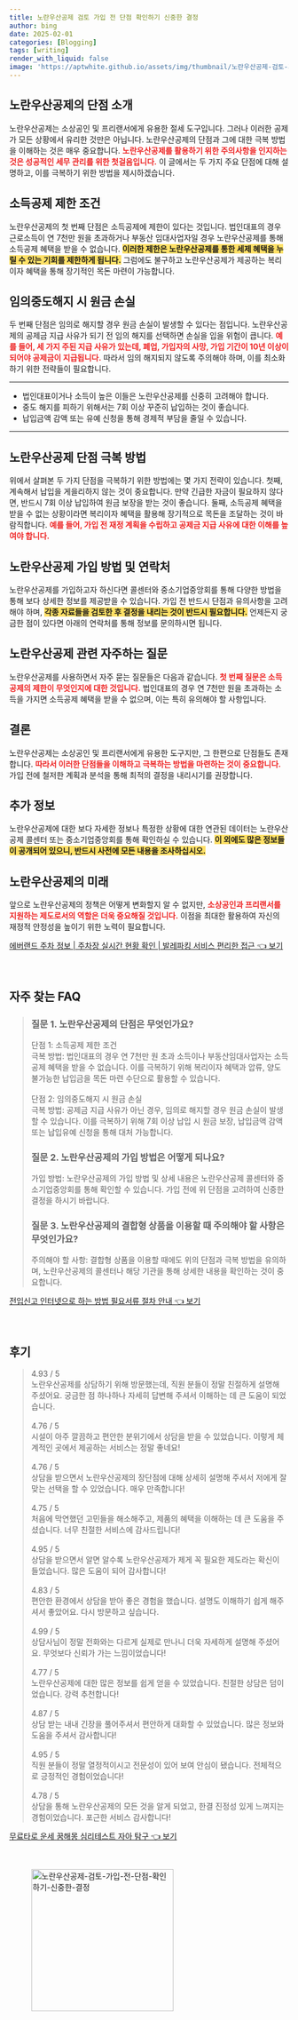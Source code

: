 ```yaml
---
title: 노란우산공제 검토 가입 전 단점 확인하기 신중한 결정
author: bing
date: 2025-02-01
categories: [Blogging]
tags: [writing]
render_with_liquid: false
image: 'https://aptwhite.github.io/assets/img/thumbnail/노란우산공제-검토-가입-전-단점-확인하기-신중한-결정.webp'
---
```



<h2 id='노란우산공제_단점_소개'>노란우산공제의 단점 소개</h2>

<p>노란우산공제는 소상공인 및 프리랜서에게 유용한 절세 도구입니다. 그러나 이러한 공제가 모든 상황에서 유리한 것만은 아닙니다. 노란우산공제의 단점과 그에 대한 극복 방법을 이해하는 것은 매우 중요합니다. <b><span style="color: #ee2323;">노란우산공제를 활용하기 위한 주의사항을 인지하는 것은 성공적인 세무 관리를 위한 첫걸음입니다.</span></b> 이 글에서는 두 가지 주요 단점에 대해 설명하고, 이를 극복하기 위한 방법을 제시하겠습니다.</p>

<h2 id='소득공제_제한_조건'>소득공제 제한 조건</h2>

<p>노란우산공제의 첫 번째 단점은 소득공제에 제한이 있다는 것입니다. 법인대표의 경우 근로소득이 연 7천만 원을 초과하거나 부동산 임대사업자일 경우 노란우산공제를 통해 소득공제 혜택을 받을 수 없습니다. <b><span style="background-color: #ffe066;">이러한 제한은 노란우산공제를 통한 세제 혜택을 누릴 수 있는 기회를 제한하게 됩니다.</span></b> 그럼에도 불구하고 노란우산공제가 제공하는 복리이자 혜택을 통해 장기적인 목돈 마련이 가능합니다.</p>

<h2 id='임의중도해지_원금_손실'>임의중도해지 시 원금 손실</h2>

<p>두 번째 단점은 임의로 해지할 경우 원금 손실이 발생할 수 있다는 점입니다. 노란우산공제의 공제금 지급 사유가 되기 전 임의 해지를 선택하면 손실을 입을 위험이 큽니다. <b><span style="color: #ee2323;">예를 들어, 세 가지 주된 지급 사유가 있는데, 폐업, 가입자의 사망, 가입 기간이 10년 이상이 되어야 공제금이 지급됩니다.</span></b> 따라서 임의 해지되지 않도록 주의해야 하며, 이를 최소화하기 위한 전략들이 필요합니다.</p>

<hr />

<ul>
    <li>법인대표이거나 소득이 높은 이들은 노란우산공제를 신중히 고려해야 합니다.</li>
    <li>중도 해지를 피하기 위해서는 7회 이상 꾸준히 납입하는 것이 좋습니다.</li>
    <li>납입금액 감액 또는 유예 신청을 통해 경제적 부담을 줄일 수 있습니다.</li>
</ul>

<hr />

<h2 id='극복방법'>노란우산공제 단점 극복 방법</h2>

<p>위에서 살펴본 두 가지 단점을 극복하기 위한 방법에는 몇 가지 전략이 있습니다. 첫째, 계속해서 납입을 게을리하지 않는 것이 중요합니다. 만약 긴급한 자금이 필요하지 않다면, 반드시 7회 이상 납입하여 원금 보장을 받는 것이 좋습니다. 둘째, 소득공제 혜택을 받을 수 없는 상황이라면 복리이자 혜택을 활용해 장기적으로 목돈을 조달하는 것이 바람직합니다. <b><span style="color: #ee2323;">예를 들어, 가입 전 재정 계획을 수립하고 공제금 지급 사유에 대한 이해를 높여야 합니다.</span></b></p>

<h2 id='가입정보_및_연락처'>노란우산공제 가입 방법 및 연락처</h2>

<p>노란우산공제를 가입하고자 하신다면 콜센터와 중소기업중앙회를 통해 다양한 방법을 통해 보다 상세한 정보를 제공받을 수 있습니다. 가입 전 반드시 단점과 유의사항을 고려해야 하며, <b><span style="background-color: #ffe066;">각종 자료들을 검토한 후 결정을 내리는 것이 반드시 필요합니다.</span></b> 언제든지 궁금한 점이 있다면 아래의 연락처를 통해 정보를 문의하시면 됩니다.</p>

<h2 id='자주하는_질문'>노란우산공제 관련 자주하는 질문</h2>

<p>노란우산공제를 사용하면서 자주 묻는 질문들은 다음과 같습니다. <b><span style="color: #ee2323;">첫 번째 질문은 소득공제의 제한이 무엇인지에 대한 것입니다.</span></b> 법인대표의 경우 연 7천만 원을 초과하는 소득을 가지면 소득공제 혜택을 받을 수 없으며, 이는 특히 유의해야 할 사항입니다.</p>

<h2 id='결론'>결론</h2>

<p>노란우산공제는 소상공인 및 프리랜서에게 유용한 도구지만, 그 한편으로 단점들도 존재합니다. <b><span style="color: #ee2323;">따라서 이러한 단점들을 이해하고 극복하는 방법을 마련하는 것이 중요합니다.</span></b> 가입 전에 철저한 계획과 분석을 통해 최적의 결정을 내리시기를 권장합니다.</p>

<h2 id='추가정보'>추가 정보</h2>

<p>노란우산공제에 대한 보다 자세한 정보나 특정한 상황에 대한 연관된 데이터는 노란우산공제 콜센터 또는 중소기업중앙회를 통해 확인하실 수 있습니다. <b><span style="background-color: #ffe066;">이 외에도 많은 정보들이 공개되어 있으니, 반드시 사전에 모든 내용을 조사하십시오.</span></b></p>

<h2 id='노란우산공제_미래'>노란우산공제의 미래</h2>

<p>앞으로 노란우산공제의 정책은 어떻게 변화할지 알 수 없지만, <b><span style="color: #ee2323;">소상공인과 프리랜서를 지원하는 제도로서의 역할은 더욱 중요해질 것입니다.</span></b> 이점을 최대한 활용하여 자신의 재정적 안정성을 높이기 위한 노력이 필요합니다.</p>


<p><a class="click-button" title="에버랜드 주차 정보 | 주차장 실시간 현황 확인 | 발레파킹 서비스 편리한 접근" href="https://aptwhite.github.io/posts/%EC%97%90%EB%B2%84%EB%9E%9C%EB%93%9C-%EC%A3%BC%EC%B0%A8-%EC%A0%95%EB%B3%B4-%EC%A3%BC%EC%B0%A8%EC%9E%A5-%EC%8B%A4%EC%8B%9C%EA%B0%84-%ED%98%84%ED%99%A9-%ED%99%95%EC%9D%B8-%EB%B0%9C%EB%A0%88%ED%8C%8C%ED%82%B9-%EC%84%9C%EB%B9%84%EC%8A%A4-%ED%8E%B8%EB%A6%AC%ED%95%9C-%EC%A0%91%EA%B7%BC/" rel="dofollow">에버랜드 주차 정보 | 주차장 실시간 현황 확인 | 발레파킹 서비스 편리한 접근 👈 보기</a></p><br>
<h2 id='자주_찾는_FAQ'>자주 찾는 FAQ</h2>
<div itemscope="" itemtype="https://schema.org/FAQPage"> 
<blockquote> 
<div itemscope="" itemprop="mainEntity" itemtype="https://schema.org/Question"> 
<h3 itemprop="name">질문 1. 노란우산공제의 단점은 무엇인가요?</h3> 
<div itemscope="" itemprop="acceptedAnswer" itemtype="https://schema.org/Answer"> 
<span itemprop="text"> 
<p>단점 1: 소득공제 제한 조건<br/> 극복 방법: 법인대표의 경우 연 7천만 원 초과 소득이나 부동산임대사업자는 소득공제 혜택을 받을 수 없습니다. 이를 극복하기 위해 복리이자 혜택과 압류, 양도 불가능한 납입금을 목돈 마련 수단으로 활용할 수 있습니다.<br/><br/> 단점 2: 임의중도해지 시 원금 손실<br/> 극복 방법: 공제금 지급 사유가 아닌 경우, 임의로 해지할 경우 원금 손실이 발생할 수 있습니다. 이를 극복하기 위해 7회 이상 납입 시 원금 보장, 납입금액 감액 또는 납입유예 신청을 통해 대처 가능합니다.</p> 
</span> 
</div> 
</div> 
<div itemscope="" itemprop="mainEntity" itemtype="https://schema.org/Question"> 
<h3 itemprop="name">질문 2. 노란우산공제의 가입 방법은 어떻게 되나요?</h3> 
<div itemscope="" itemprop="acceptedAnswer" itemtype="https://schema.org/Answer"> 
<span itemprop="text"> 
<p>가입 방법: 노란우산공제의 가입 방법 및 상세 내용은 노란우산공제 콜센터와 중소기업중앙회를 통해 확인할 수 있습니다. 가입 전에 위 단점을 고려하여 신중한 결정을 하시기 바랍니다.</p> 
</span> 
</div> 
</div> 
<div itemscope="" itemprop="mainEntity" itemtype="https://schema.org/Question"> 
<h3 itemprop="name">질문 3. 노란우산공제의 결합형 상품을 이용할 때 주의해야 할 사항은 무엇인가요?</h3> 
<div itemscope="" itemprop="acceptedAnswer" itemtype="https://schema.org/Answer"> 
<span itemprop="text"> 
<p>주의해야 할 사항: 결합형 상품을 이용할 때에도 위의 단점과 극복 방법을 유의하며, 노란우산공제의 콜센터나 해당 기관을 통해 상세한 내용을 확인하는 것이 중요합니다.</p> 
</span> 
</div> 
</div> 
</blockquote> 
</div>
<p><a class="click-button" title="전입신고 인터넷으로 하는 방법 필요서류 절차 안내" href="https://aptwhite.github.io/posts/%EC%A0%84%EC%9E%85%EC%8B%A0%EA%B3%A0-%EC%9D%B8%ED%84%B0%EB%84%B7%EC%9C%BC%EB%A1%9C-%ED%95%98%EB%8A%94-%EB%B0%A9%EB%B2%95-%ED%95%84%EC%9A%94%EC%84%9C%EB%A5%98-%EC%A0%88%EC%B0%A8-%EC%95%88%EB%82%B4/" rel="dofollow">전입신고 인터넷으로 하는 방법 필요서류 절차 안내 👈 보기</a></p><br>
<h2 id='후기'>후기</h2>
<div itemscope itemtype="https://schema.org/Product">
  <blockquote>
  <div itemprop="review" itemscope itemtype="https://schema.org/Review">
      <div itemprop="reviewRating" itemscope itemtype="https://schema.org/Rating"> <span itemprop="ratingValue">4.93</span> / <span itemprop="bestRating">5</span> </div>
      <span itemprop="reviewBody">노란우산공제를 상담하기 위해 방문했는데, 직원 분들이 정말 친절하게 설명해 주셨어요. 궁금한 점 하나하나 자세히 답변해 주셔서 이해하는 데 큰 도움이 되었습니다.</span>
  </div>
  <br>
  <div itemprop="review" itemscope itemtype="https://schema.org/Review">
      <div itemprop="reviewRating" itemscope itemtype="https://schema.org/Rating"> <span itemprop="ratingValue">4.76</span> / <span itemprop="bestRating">5</span> </div>
      <span itemprop="reviewBody">시설이 아주 깔끔하고 편안한 분위기에서 상담을 받을 수 있었습니다. 이렇게 체계적인 곳에서 제공하는 서비스는 정말 좋네요!</span>
  </div>
  <br>
  <div itemprop="review" itemscope itemtype="https://schema.org/Review">
      <div itemprop="reviewRating" itemscope itemtype="https://schema.org/Rating"> <span itemprop="ratingValue">4.76</span> / <span itemprop="bestRating">5</span> </div>
      <span itemprop="reviewBody">상담을 받으면서 노란우산공제의 장단점에 대해 상세히 설명해 주셔서 저에게 잘 맞는 선택을 할 수 있었습니다. 매우 만족합니다!</span>
  </div>
  <br>
  <div itemprop="review" itemscope itemtype="https://schema.org/Review">
      <div itemprop="reviewRating" itemscope itemtype="https://schema.org/Rating"> <span itemprop="ratingValue">4.75</span> / <span itemprop="bestRating">5</span> </div>
      <span itemprop="reviewBody">처음에 막연했던 고민들을 해소해주고, 제품의 혜택을 이해하는 데 큰 도움을 주셨습니다. 너무 친절한 서비스에 감사드립니다!</span>
  </div>
  <br>
  <div itemprop="review" itemscope itemtype="https://schema.org/Review">
      <div itemprop="reviewRating" itemscope itemtype="https://schema.org/Rating"> <span itemprop="ratingValue">4.95</span> / <span itemprop="bestRating">5</span> </div>
      <span itemprop="reviewBody">상담을 받으면서 알면 알수록 노란우산공제가 제게 꼭 필요한 제도라는 확신이 들었습니다. 많은 도움이 되어 감사합니다!</span>
  </div>
  <br>
  <div itemprop="review" itemscope itemtype="https://schema.org/Review">
      <div itemprop="reviewRating" itemscope itemtype="https://schema.org/Rating"> <span itemprop="ratingValue">4.83</span> / <span itemprop="bestRating">5</span> </div>
      <span itemprop="reviewBody">편안한 환경에서 상담을 받아 좋은 경험을 했습니다. 설명도 이해하기 쉽게 해주셔서 좋았어요. 다시 방문하고 싶습니다.</span>
  </div>
  <br>
  <div itemprop="review" itemscope itemtype="https://schema.org/Review">
      <div itemprop="reviewRating" itemscope itemtype="https://schema.org/Rating"> <span itemprop="ratingValue">4.99</span> / <span itemprop="bestRating">5</span> </div>
      <span itemprop="reviewBody">상담사님이 정말 전화와는 다르게 실제로 만나니 더욱 자세하게 설명해 주셨어요. 무엇보다 신뢰가 가는 느낌이었습니다!</span>
  </div>
  <br>
  <div itemprop="review" itemscope itemtype="https://schema.org/Review">
      <div itemprop="reviewRating" itemscope itemtype="https://schema.org/Rating"> <span itemprop="ratingValue">4.77</span> / <span itemprop="bestRating">5</span> </div>
      <span itemprop="reviewBody">노란우산공제에 대한 많은 정보를 쉽게 얻을 수 있었습니다. 친절한 상담은 덤이었습니다. 강력 추천합니다!</span>
  </div>
  <br>
  <div itemprop="review" itemscope itemtype="https://schema.org/Review">
      <div itemprop="reviewRating" itemscope itemtype="https://schema.org/Rating"> <span itemprop="ratingValue">4.87</span> / <span itemprop="bestRating">5</span> </div>
      <span itemprop="reviewBody">상담 받는 내내 긴장을 풀어주셔서 편안하게 대화할 수 있었습니다. 많은 정보와 도움을 주셔서 감사합니다!</span>
  </div>
  <br>
  <div itemprop="review" itemscope itemtype="https://schema.org/Review">
      <div itemprop="reviewRating" itemscope itemtype="https://schema.org/Rating"> <span itemprop="ratingValue">4.95</span> / <span itemprop="bestRating">5</span> </div>
      <span itemprop="reviewBody">직원 분들이 정말 열정적이시고 전문성이 있어 보여 안심이 됐습니다. 전체적으로 긍정적인 경험이었습니다!</span>
  </div>
  <br>
  <div itemprop="review" itemscope itemtype="https://schema.org/Review">
      <div itemprop="reviewRating" itemscope itemtype="https://schema.org/Rating"> <span itemprop="ratingValue">4.78</span> / <span itemprop="bestRating">5</span> </div>
      <span itemprop="reviewBody">상담을 통해 노란우산공제의 모든 것을 알게 되었고, 한결 진정성 있게 느껴지는 경험이었습니다. 포근한 서비스 감사합니다!</span>
  </div>
  </blockquote>
</div>
<p><a class="click-button" title="무료타로 운세 꿈해몽 심리테스트 자아 탐구" href="https://aptwhite.github.io/posts/%EB%AC%B4%EB%A3%8C%ED%83%80%EB%A1%9C-%EC%9A%B4%EC%84%B8-%EA%BF%88%ED%95%B4%EB%AA%BD-%EC%8B%AC%EB%A6%AC%ED%85%8C%EC%8A%A4%ED%8A%B8-%EC%9E%90%EC%95%84-%ED%83%90%EA%B5%AC/" rel="dofollow">무료타로 운세 꿈해몽 심리테스트 자아 탐구 👈 보기</a></p><br>
<figure class="image"><img src="https://aptwhite.github.io/assets/img/thumbnail/노란우산공제-검토-가입-전-단점-확인하기-신중한-결정.webp" alt="노란우산공제-검토-가입-전-단점-확인하기-신중한-결정" width="256" height="256"></figure>